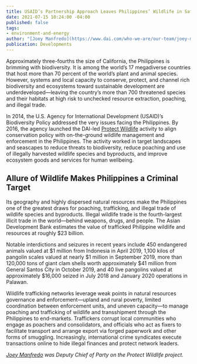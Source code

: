```yaml
---
title: USAID’s Partnership Approach Leaves Philippines’ Wildlife in Safer Hands
date: 2021-07-15 10:24:00 -04:00
published: false
tags:
- environment-and-energy
author: "[Joey Manfredo](https://www.dai.com/who-we-are/our-team/joey-manfredo)"
publication: Developments
---
```


Approximately three-fourths the size of California, the Philippines is brimming with biodiversity. It is among the world’s 17 megadiverse countries that host more than 70 percent of the world’s plant and animal species. However, systems and local capacity to conserve, protect, and channel rich biodiversity and ecosystems toward sustainable development are underdeveloped—leaving the country’s more than 700 threatened species and their habitats at high risk to unchecked resource extraction, poaching, and illegal trade. 

In 2014, the U.S. Agency for International Development (USAID)’s Biodiversity Policy addressed the very issues facing the Philippines. By 2016, the agency launched the DAI-led [Protect Wildlife](https://www.dai.com/our-work/projects/philippines-protect-wildlife-protect) activity to align conservation policy with on-the-ground wildlife management and enforcement in the Philippines. The activity worked in target landscapes and seascapes to reduce threats to biodiversity, reduce poaching and use of illegally harvested wildlife species and byproducts, and improve ecosystem goods and services for human wellbeing.  

 




## Allure of Wildlife Makes Philippines a Criminal Target 

Its geography and highly dispersed natural resources make the Philippines one of the greatest draws for poaching, trafficking, and illegal trade of wildlife species and byproducts. Illegal wildlife trade is the fourth-largest illicit trade in the world—behind weapons, drugs, and people. The Asian Development Bank estimates the value of trafficked Philippine wildlife and resources at roughly $23 billion.  

Notable interdictions and seizures in recent years include 450 endangered animals valued at $1 million from Indonesia in April 2019, 1,100 kilos of pangolin scales valued at nearly $1 million in September 2019, more than 120,000 tons of giant clam shells worth approximately $41 million from General Santos City in October 2019, and 40 live pangolins valued at approximately $16,000 seized in July 2018 and January 2020 operations in Palawan. 

Wildlife trafficking networks leverage weak points in natural resources governance and enforcement—upland and rural poverty, limited coordination between enforcement units, and uneven capacity—to manage poaching and trafficking of wildlife and transshipment through the Philippines to end-markets. Traffickers corrupt local communities who engage as poachers and consolidators, and officials who act as fixers to facilitate transport and arrange export via forged paperwork and other forms of smuggling. Increasingly, international crime syndicates execute transactions online to hide illegal finances and protect network leaders. 






*[Joey Manfredo](https://www.dai.com/who-we-are/our-team/joey-manfredo) was Deputy Chief of Party on the Protect Wildlife project.*